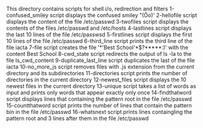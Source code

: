 This directory contains scripts for shell i/o, redirection and filters
1-confused_smiley script displays the confused smiley "(Ôo)'
2-hellofile script displays the content of the file /etc/passwd
3-twofiles script displays the contents of the files /etc/passwd and /etc/hosts
4-lastlines script displays the last 10 lines of the file /etc/passwsd
5-firstlines script displays the first 10 lines of the file /etc/passwd
6-third_line script prints the third line of the file iacta
7-file script creates the file '\*\'Best School\'\*$\?\*\*\*\*\*:)' with the content Best School
8-cwd_state script redirects the output of ls -la to the file ls_cwd_content
9-duplicate_last_line script duplicates the last of the file iacta
10-no_more_js script removes files with .js extension from the current directory and its subdirectories
11-directories script prints the number of directories in the current directory
12-newest_files script displays the 10 newest files in the current directory
13-unique script takes a list of words as input and prints only words that appear exactly only once
14-findthatword script displays lines that containing the pattern root in the file /etc/passwd
15-countthatword script prints the number of lines that contain the pattern bin in the file /etc/passwd
16-whatsnext script prints lines containgling the pattern root and 3 lines after them in the file /etc/passwd
